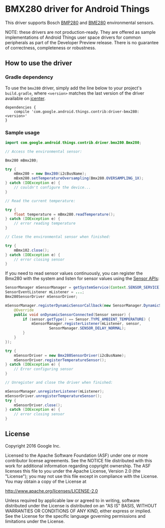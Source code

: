 BMX280 driver for Android Things
================================

This driver supports Bosch [BMP280][product_bmp280] and [BME280][product_bme280]
environmental sensors.

NOTE: these drivers are not production-ready. They are offered as sample
implementations of Android Things user space drivers for common peripherals
as part of the Developer Preview release. There is no guarantee
of correctness, completeness or robustness.

How to use the driver
---------------------

### Gradle dependency

To use the `bmx280` driver, simply add the line below to your project's `build.gradle`,
where `<version>` matches the last version of the driver available on [jcenter][jcenter].

```
dependencies {
    compile 'com.google.android.things.contrib:driver-bmx280:<version>'
}
```

### Sample usage

```java
import com.google.android.things.contrib.driver.bmx280.Bmx280;

// Access the environmental sensor:

Bmx280 mBmx280;

try {
    mBmx280 = new Bmx280(i2cBusName);
    mBxm280.setTemperatureOversampling(Bmx280.OVERSAMPLING_1X);
} catch (IOException e) {
    // couldn't configure the device...
}

// Read the current temperature:

try {
    float temperature = mBmx280.readTemperature();
} catch (IOException e) {
    // error reading temperature
}

// Close the environmental sensor when finished:

try {
    mBmx102.close();
} catch (IOException e) {
    // error closing sensor
}
```

If you need to read sensor values continuously, you can register the Bmx280 with the system and
listen for sensor values using the [Sensor APIs][sensors]:
```java
SensorManager mSensorManager = getSystemService(Context.SENSOR_SERVICE);
SensorEventListener mListener = ...;
Bmx280SensorDriver mSensorDriver;

mSensorManager.registerDynamicSensorCallback(new SensorManager.DynamicSensorCallback() {
    @Override
    public void onDynamicSensorConnected(Sensor sensor) {
        if (sensor.getType() == Sensor.TYPE_AMBIENT_TEMPERATURE) {
            mSensorManager.registerListener(mListener, sensor,
                    SensorManager.SENSOR_DELAY_NORMAL);
        }
    }
});

try {
    mSensorDriver = new Bmx280SensorDriver(i2cBusName);
    mSensorDriver.registerTemperatureSensor();
} catch (IOException e) {
    // Error configuring sensor
}

// Unregister and close the driver when finished:

mSensorManager.unregisterListener(mListener);
mSensorDriver.unregisterTemperatureSensor();
try {
    mSensorDriver.close();
} catch (IOException e) {
    // error closing sensor
}
```

License
-------

Copyright 2016 Google Inc.

Licensed to the Apache Software Foundation (ASF) under one or more contributor
license agreements.  See the NOTICE file distributed with this work for
additional information regarding copyright ownership.  The ASF licenses this
file to you under the Apache License, Version 2.0 (the "License"); you may not
use this file except in compliance with the License.  You may obtain a copy of
the License at

  http://www.apache.org/licenses/LICENSE-2.0

Unless required by applicable law or agreed to in writing, software
distributed under the License is distributed on an "AS IS" BASIS, WITHOUT
WARRANTIES OR CONDITIONS OF ANY KIND, either express or implied.  See the
License for the specific language governing permissions and limitations under
the License.

[product_bmp280]: https://www.bosch-sensortec.com/bst/products/all_products/bmp280
[product_bme280]: https://www.bosch-sensortec.com/bst/products/all_products/bme280
[jcenter]: https://bintray.com/google/androidthings/contrib-driver-bmx280/_latestVersion
[sensors]: https://developer.android.com/guide/topics/sensors/sensors_overview.html
